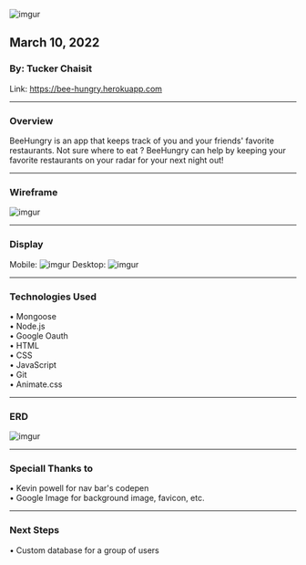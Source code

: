 ![imgur](https://i.imgur.com/VUcMdFh.png)

## March 10, 2022

### By: Tucker Chaisit

Link: https://bee-hungry.herokuapp.com
*** 
### Overview
BeeHungry is an app that keeps track of you and your friends' favorite restaurants. Not sure where to eat ? BeeHungry can help by keeping your favorite restaurants on your radar for your next night out!

***
### Wireframe
![imgur](https://i.imgur.com/7f9SQ8Q.png)
***
### Display
Mobile:
![imgur](https://i.imgur.com/6PgVhNV.png)
Desktop:
![imgur](https://i.imgur.com/vKorkLd.png)
***
### Technologies Used
• Mongoose </br>
• Node.js </br>
• Google Oauth </br>
• HTML </br>
• CSS </br>
• JavaScript </br>
• Git </br>
• Animate.css
***
### ERD
![imgur](https://i.imgur.com/OIWpRLS.png)
***
### Speciall Thanks to
• Kevin powell for nav bar's codepen </br>
• Google Image for background image, favicon, etc.
***
### Next Steps
• Custom database for a group of users </br>
